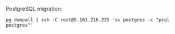 PostgreSQL migration:

```
pg_dumpall | ssh -C root@5.161.216.225 'su postgres -c "psql postgres"' 
```
